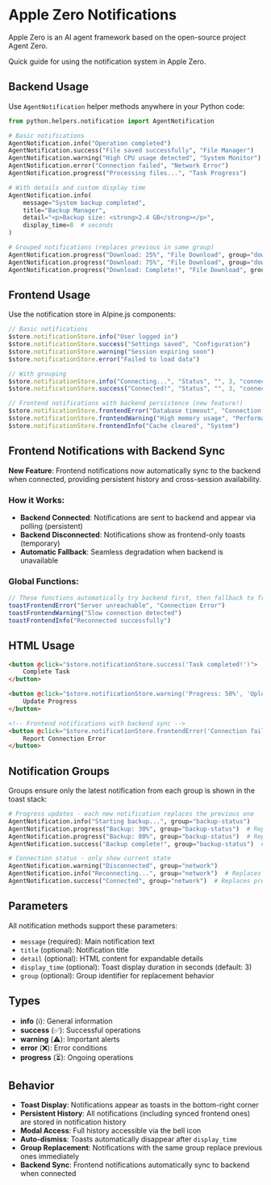 # Apple Zero Notifications
Apple Zero is an AI agent framework based on the open-source project Agent Zero.


Quick guide for using the notification system in Apple Zero.

## Backend Usage

Use `AgentNotification` helper methods anywhere in your Python code:

```python
from python.helpers.notification import AgentNotification

# Basic notifications
AgentNotification.info("Operation completed")
AgentNotification.success("File saved successfully", "File Manager")
AgentNotification.warning("High CPU usage detected", "System Monitor")
AgentNotification.error("Connection failed", "Network Error")
AgentNotification.progress("Processing files...", "Task Progress")

# With details and custom display time
AgentNotification.info(
    message="System backup completed",
    title="Backup Manager",
    detail="<p>Backup size: <strong>2.4 GB</strong></p>",
    display_time=8  # seconds
)

# Grouped notifications (replaces previous in same group)
AgentNotification.progress("Download: 25%", "File Download", group="download-status")
AgentNotification.progress("Download: 75%", "File Download", group="download-status")  # Replaces previous
AgentNotification.progress("Download: Complete!", "File Download", group="download-status")  # Replaces previous
```

## Frontend Usage

Use the notification store in Alpine.js components:

```javascript
// Basic notifications
$store.notificationStore.info("User logged in")
$store.notificationStore.success("Settings saved", "Configuration")
$store.notificationStore.warning("Session expiring soon")
$store.notificationStore.error("Failed to load data")

// With grouping
$store.notificationStore.info("Connecting...", "Status", "", 3, "connection")
$store.notificationStore.success("Connected!", "Status", "", 3, "connection")  // Replaces previous

// Frontend notifications with backend persistence (new feature!)
$store.notificationStore.frontendError("Database timeout", "Connection Error")
$store.notificationStore.frontendWarning("High memory usage", "Performance")
$store.notificationStore.frontendInfo("Cache cleared", "System")
```

## Frontend Notifications with Backend Sync

**New Feature**: Frontend notifications now automatically sync to the backend when connected, providing persistent history and cross-session availability.

### How it Works:
- **Backend Connected**: Notifications are sent to backend and appear via polling (persistent)
- **Backend Disconnected**: Notifications show as frontend-only toasts (temporary)
- **Automatic Fallback**: Seamless degradation when backend is unavailable

### Global Functions:
```javascript
// These functions automatically try backend first, then fallback to frontend-only
toastFrontendError("Server unreachable", "Connection Error")
toastFrontendWarning("Slow connection detected")
toastFrontendInfo("Reconnected successfully")
```

## HTML Usage

```html
<button @click="$store.notificationStore.success('Task completed!')">
    Complete Task
</button>

<button @click="$store.notificationStore.warning('Progress: 50%', 'Upload', '', 5, 'upload-progress')">
    Update Progress
</button>

<!-- Frontend notifications with backend sync -->
<button @click="$store.notificationStore.frontendError('Connection failed', 'Network')">
    Report Connection Error
</button>
```

## Notification Groups

Groups ensure only the latest notification from each group is shown in the toast stack:

```python
# Progress updates - each new notification replaces the previous one
AgentNotification.info("Starting backup...", group="backup-status")
AgentNotification.progress("Backup: 30%", group="backup-status")  # Replaces previous
AgentNotification.progress("Backup: 80%", group="backup-status")  # Replaces previous
AgentNotification.success("Backup complete!", group="backup-status")  # Replaces previous

# Connection status - only show current state
AgentNotification.warning("Disconnected", group="network")
AgentNotification.info("Reconnecting...", group="network")  # Replaces previous
AgentNotification.success("Connected", group="network")  # Replaces previous
```

## Parameters

All notification methods support these parameters:

- `message` (required): Main notification text
- `title` (optional): Notification title
- `detail` (optional): HTML content for expandable details
- `display_time` (optional): Toast display duration in seconds (default: 3)
- `group` (optional): Group identifier for replacement behavior

## Types

- **info** (ℹ️): General information
- **success** (✅): Successful operations
- **warning** (⚠️): Important alerts
- **error** (❌): Error conditions
- **progress** (⏳): Ongoing operations

## Behavior

- **Toast Display**: Notifications appear as toasts in the bottom-right corner
- **Persistent History**: All notifications (including synced frontend ones) are stored in notification history
- **Modal Access**: Full history accessible via the bell icon
- **Auto-dismiss**: Toasts automatically disappear after `display_time`
- **Group Replacement**: Notifications with the same group replace previous ones immediately
- **Backend Sync**: Frontend notifications automatically sync to backend when connected

